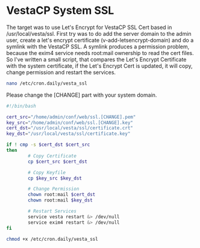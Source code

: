 # VestaCP System SSL
The target was to use Let's Encrypt for VestaCP SSL Cert based in /usr/local/vesta/ssl. First try was to do add the server domain to the admin user, create a let's encrypt certificate (v-add-letsencrypt-domain) and do a symlink with the VestaCP SSL. A symlink produces a permission problem, because the exim4 service needs root:mail ownership to read the cert files. So I've written a small script, that compares the Let's Encrypt Certificate with the system certificate, if the Let's Encrypt Cert is updated, it will copy, change permission and restart the services.

```bash
nano /etc/cron.daily/vesta_ssl
```
Please change the [CHANGE] part with your system domain.
```bash
#!/bin/bash

cert_src="/home/admin/conf/web/ssl.[CHANGE].pem"
key_src="/home/admin/conf/web/ssl.[CHANGE].key"
cert_dst="/usr/local/vesta/ssl/certificate.crt"
key_dst="/usr/local/vesta/ssl/certificate.key"

if ! cmp -s $cert_dst $cert_src
then
        # Copy Certificate
        cp $cert_src $cert_dst

        # Copy Keyfile
        cp $key_src $key_dst

        # Change Permission
        chown root:mail $cert_dst
        chown root:mail $key_dst

        # Restart Services
        service vesta restart &> /dev/null
        service exim4 restart &> /dev/null
fi
```

```bash
chmod +x /etc/cron.daily/vesta_ssl
```